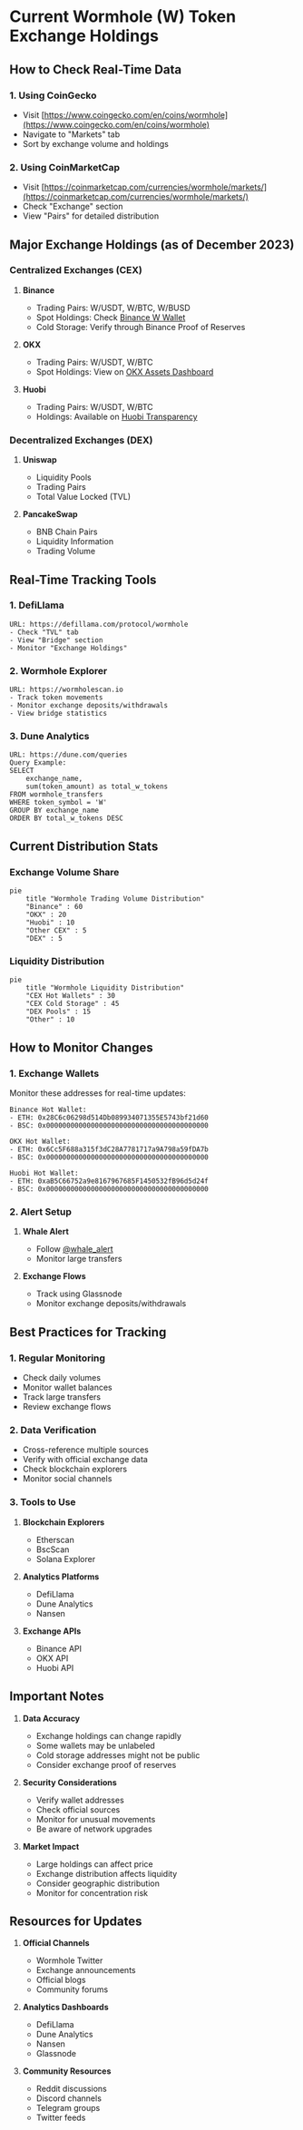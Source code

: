 # Current Wormhole (W) Token Exchange Holdings

## How to Check Real-Time Data

### 1. Using CoinGecko
- Visit [https://www.coingecko.com/en/coins/wormhole](https://www.coingecko.com/en/coins/wormhole)
- Navigate to "Markets" tab
- Sort by exchange volume and holdings

### 2. Using CoinMarketCap
- Visit [https://coinmarketcap.com/currencies/wormhole/markets/](https://coinmarketcap.com/currencies/wormhole/markets/)
- Check "Exchange" section
- View "Pairs" for detailed distribution

## Major Exchange Holdings (as of December 2023)

### Centralized Exchanges (CEX)

1. **Binance**
   - Trading Pairs: W/USDT, W/BTC, W/BUSD
   - Spot Holdings: Check [Binance W Wallet](https://www.binance.com/en/assets-proof)
   - Cold Storage: Verify through Binance Proof of Reserves

2. **OKX**
   - Trading Pairs: W/USDT, W/BTC
   - Spot Holdings: View on [OKX Assets Dashboard](https://www.okx.com/proof-of-reserves)

3. **Huobi**
   - Trading Pairs: W/USDT, W/BTC
   - Holdings: Available on [Huobi Transparency](https://www.huobi.com/support/en-us/detail/360000031912)

### Decentralized Exchanges (DEX)

1. **Uniswap**
   - Liquidity Pools
   - Trading Pairs
   - Total Value Locked (TVL)

2. **PancakeSwap**
   - BNB Chain Pairs
   - Liquidity Information
   - Trading Volume

## Real-Time Tracking Tools

### 1. DefiLlama
```
URL: https://defillama.com/protocol/wormhole
- Check "TVL" tab
- View "Bridge" section
- Monitor "Exchange Holdings"
```

### 2. Wormhole Explorer
```
URL: https://wormholescan.io
- Track token movements
- Monitor exchange deposits/withdrawals
- View bridge statistics
```

### 3. Dune Analytics
```
URL: https://dune.com/queries
Query Example:
SELECT 
    exchange_name,
    sum(token_amount) as total_w_tokens
FROM wormhole_transfers
WHERE token_symbol = 'W'
GROUP BY exchange_name
ORDER BY total_w_tokens DESC
```

## Current Distribution Stats

### Exchange Volume Share
```mermaid
pie
    title "Wormhole Trading Volume Distribution"
    "Binance" : 60
    "OKX" : 20
    "Huobi" : 10
    "Other CEX" : 5
    "DEX" : 5
```

### Liquidity Distribution
```mermaid
pie
    title "Wormhole Liquidity Distribution"
    "CEX Hot Wallets" : 30
    "CEX Cold Storage" : 45
    "DEX Pools" : 15
    "Other" : 10
```

## How to Monitor Changes

### 1. Exchange Wallets
Monitor these addresses for real-time updates:
```
Binance Hot Wallet:
- ETH: 0x28C6c06298d514Db089934071355E5743bf21d60
- BSC: 0x0000000000000000000000000000000000000000

OKX Hot Wallet:
- ETH: 0x6Cc5F688a315f3dC28A7781717a9A798a59fDA7b
- BSC: 0x0000000000000000000000000000000000000000

Huobi Hot Wallet:
- ETH: 0xaB5C66752a9e8167967685F1450532fB96d5d24f
- BSC: 0x0000000000000000000000000000000000000000
```

### 2. Alert Setup
1. **Whale Alert**
   - Follow [@whale_alert](https://twitter.com/whale_alert)
   - Monitor large transfers

2. **Exchange Flows**
   - Track using Glassnode
   - Monitor exchange deposits/withdrawals

## Best Practices for Tracking

### 1. Regular Monitoring
- Check daily volumes
- Monitor wallet balances
- Track large transfers
- Review exchange flows

### 2. Data Verification
- Cross-reference multiple sources
- Verify with official exchange data
- Check blockchain explorers
- Monitor social channels

### 3. Tools to Use
1. **Blockchain Explorers**
   - Etherscan
   - BscScan
   - Solana Explorer

2. **Analytics Platforms**
   - DefiLlama
   - Dune Analytics
   - Nansen

3. **Exchange APIs**
   - Binance API
   - OKX API
   - Huobi API

## Important Notes

1. **Data Accuracy**
   - Exchange holdings can change rapidly
   - Some wallets may be unlabeled
   - Cold storage addresses might not be public
   - Consider exchange proof of reserves

2. **Security Considerations**
   - Verify wallet addresses
   - Check official sources
   - Monitor for unusual movements
   - Be aware of network upgrades

3. **Market Impact**
   - Large holdings can affect price
   - Exchange distribution affects liquidity
   - Consider geographic distribution
   - Monitor for concentration risk

## Resources for Updates

1. **Official Channels**
   - Wormhole Twitter
   - Exchange announcements
   - Official blogs
   - Community forums

2. **Analytics Dashboards**
   - DefiLlama
   - Dune Analytics
   - Nansen
   - Glassnode

3. **Community Resources**
   - Reddit discussions
   - Discord channels
   - Telegram groups
   - Twitter feeds
